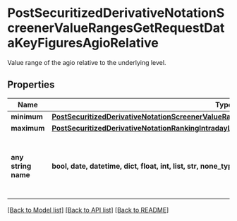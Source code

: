 # PostSecuritizedDerivativeNotationScreenerValueRangesGetRequestDataKeyFiguresAgioRelative

Value range of the agio relative to the underlying level.

## Properties
Name | Type | Description | Notes
------------ | ------------- | ------------- | -------------
**minimum** | [**PostSecuritizedDerivativeNotationScreenerValueRangesGetRequestDataCapitalProtectionMinimum**](PostSecuritizedDerivativeNotationScreenerValueRangesGetRequestDataCapitalProtectionMinimum.md) |  | [optional] 
**maximum** | [**PostSecuritizedDerivativeNotationRankingIntradayListRequestDataPerformanceRelativeMaximum**](PostSecuritizedDerivativeNotationRankingIntradayListRequestDataPerformanceRelativeMaximum.md) |  | [optional] 
**any string name** | **bool, date, datetime, dict, float, int, list, str, none_type** | any string name can be used but the value must be the correct type | [optional]

[[Back to Model list]](../README.md#documentation-for-models) [[Back to API list]](../README.md#documentation-for-api-endpoints) [[Back to README]](../README.md)


